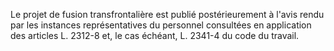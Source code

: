 Le projet de fusion transfrontalière est publié postérieurement à l'avis rendu par les instances représentatives du personnel consultées en application des articles L. 2312-8 et, le cas échéant, L. 2341-4 du code du travail.
